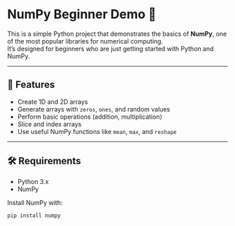  # NumPy Beginner Demo 🚀

This is a simple Python project that demonstrates the basics of **NumPy**, one of the most popular libraries for numerical computing.  
It’s designed for beginners who are just getting started with Python and NumPy.
 
---   
  
## 📌 Features  
- Create 1D and 2D arrays  
- Generate arrays with `zeros`, `ones`, and random values 
- Perform basic operations (addition, multiplication)         
- Slice and index arrays
- Use useful NumPy functions like `mean`, `max`, and `reshape`   

---

## 🛠️ Requirements
- Python 3.x  
- NumPy  

Install NumPy with:
```bash
pip install numpy
